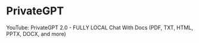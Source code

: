# PrivateGPT
YouTube: PrivateGPT 2.0 - FULLY LOCAL Chat With Docs (PDF, TXT, HTML, PPTX, DOCX, and more)
